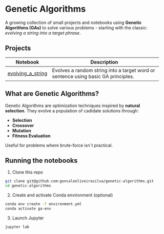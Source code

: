 # Genetic Algorithms

A growing collection of small projects and notebooks using **Genetic Algorithms (GAs)** to solve various problems - starting with the classic: *evolving a string into a target phrase*.

## Projects
| Notebook | Description |
| -------- | ----------- |
| [evolving_a_string](notebooks/evolving_a_string.ipynb) | Evolves a random string into a target word or sentence using basic GA principles. |


## What are Genetic Algorithms?

Genetic Algorithms are optimization techniques inspired by **natural selection**. They evolve a population of cadidate solutions through:

- **Selection**
- **Crossover**
- **Mutation**
- **Fitness Evaluation**

Useful for problems where brute-force isn´t practical.

## Running the notebooks
1. Clone this repo
```bash
git clone git@github.com:goncalooliveirasilva/genetic-algorithms.git
cd genetic-algorithms
```
2. Create and activate Conda environment (optional)
```bash
conda env create -f environment.yml
conda activate ga-env
```
3. Launch Jupyter
```bash
jupyter lab
```
